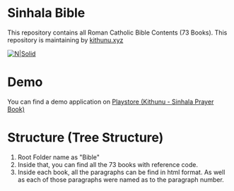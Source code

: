 # Sinhala Bible

This repository contains all Roman Catholic Bible Contents (73 Books). This repository is maintaining by [kithunu.xyz](https://www.kithunu.xyz/)

[![N|Solid](https://firebasestorage.googleapis.com/v0/b/kithunu-the-prayer-app.appspot.com/o/general%2Fkithunu.png?alt=media&token=5d9b3a2f-257e-4d27-ad89-1618a948869a)](https://www.kithunu.xyz/)

# Demo
You can find a demo application on [Playstore (Kithunu - Sinhala Prayer Book)](https://play.google.com/store/apps/details?id=com.nuw.kithunu_app)

# Structure (Tree Structure)

 1. Root Folder name as "Bible"
 2. Inside that, you can find all the 73 books with reference code.
 3. Inside each book, all the paragraphs can be find in html format. As well as each of those paragraphs were named as to the paragraph number.
